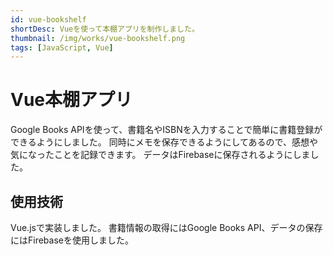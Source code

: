 ```yaml
---
id: vue-bookshelf
shortDesc: Vueを使って本棚アプリを制作しました。
thumbnail: /img/works/vue-bookshelf.png
tags: [JavaScript, Vue]
---
```


# Vue本棚アプリ

Google Books APIを使って、書籍名やISBNを入力することで簡単に書籍登録ができるようにしました。
同時にメモを保存できるようにしてあるので、感想や気になったことを記録できます。
データはFirebaseに保存されるようにしました。

## 使用技術

Vue.jsで実装しました。
書籍情報の取得にはGoogle Books API、データの保存にはFirebaseを使用しました。
